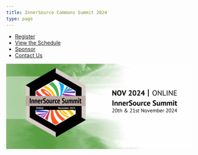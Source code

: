 ```yaml
---
title: InnerSource Commons Summit 2024
type: page
---
```

<nav class="navbar navbar-expand-lg navbar-light bg-transparent mb-0">
    <div class="collapse navbar-collapse text-center mb-0" id="navigation">
        <ul class="navbar navbar-nav mx-auto mb-0">
            <li class="nav-item">
                <a class="nav-link" href="https://www.eventbrite.com/e/innersource-summit-2024-tickets-943448669367">Register</a>
            </li>
            <li class="nav-item">
                <a class="nav-link" href="#">View the Schedule</a>
            </li>
            <li class="nav-item">
                <a class="nav-link" href="#">Sponsor</a>
            </li>
            <li class="nav-item">
                <a class="nav-link" href="../../about/contact/">Contact Us</a>
            </li>
        </ul>
    </div>
</nav>
<img src="/images/events/summit-2024.png"></img>